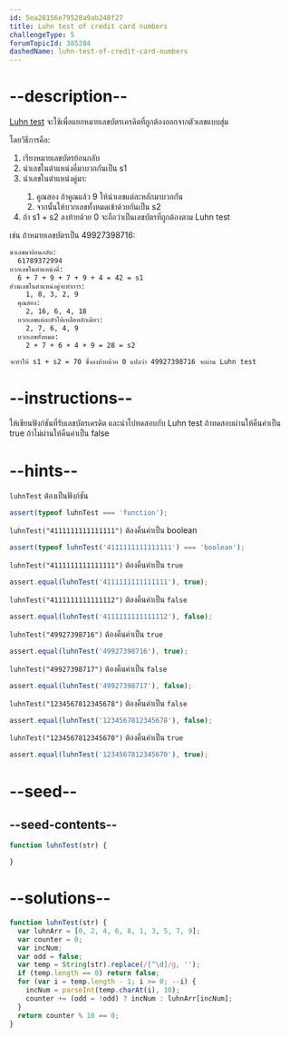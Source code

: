 ```yaml
---
id: 5ea28156e79528a9ab248f27
title: Luhn test of credit card numbers
challengeType: 5
forumTopicId: 385284
dashedName: luhn-test-of-credit-card-numbers
---
```


# --description--

[Luhn test](<https://en.wikipedia.org/wiki/Luhn algorithm>) จะใช้เพื่อแยกหมายเลขบัตรเครดิตที่ถูกต้องออกจากตัวเลขแบบสุ่ม

โดยวิธีการคือ:

<ol>
  <li> เรียงหมายเลขบัตรย้อนกลับ</li>
  <li> นำเลขในตำแหน่งคี่มาบวกกันเป็น s1</li>
  <li> นำเลขในตำแหน่งคู่มา:</li>
    <ol>
      <li>คูณสอง ถ้าคูณแล้ว 9 ให้นำเลขแต่ละหลักมาบวกกัน</li>
      <li>จากนั้นให้บวกเลขทั้งหมดเข้าด้วยกันเป็น s2</li>
    </ol>
  <li>ถ้า s1 + s2 ลงท้ายด้วย 0 จะถือว่าเป็นเลขบัตรที่ถูกต้องตาม Luhn test</li>
</ol>

เช่น ถ้าหมายเลขบัตรเป็น 49927398716:

```bash
นำเลขมาย้อนกลับ:
  61789372994
บวกเลขในตำแหน่งคี่:
  6 + 7 + 9 + 7 + 9 + 4 = 42 = s1
ส่วนเลขในตำแหน่งคู่จะทำการ:
    1, 8, 3, 2, 9
  คุณสอง:
    2, 16, 6, 4, 18
  บวกเลขแต่ละตัวให้เหลือหลักเดียว:
    2, 7, 6, 4, 9
  บวกเลขทั้งหมด:
    2 + 7 + 6 + 4 + 9 = 28 = s2

จะทำให้ s1 + s2 = 70 ซึ่งลงท้ายด้วย 0 แปลว่า 49927398716 จะผ่าน Luhn test
```

# --instructions--

ให้เขียนฟังก์ชันที่รับเลขบัตรเครดิต และนำไปทดสอบกับ Luhn test ถ้าทดสอบผ่านให้คืนค่าเป็น true ถ้าไม่ผ่านให้คืนค่าเป็น false

# --hints--

`luhnTest` ต้องเป็นฟังก์ชัน

```js
assert(typeof luhnTest === 'function');
```

`luhnTest("4111111111111111")` ต้องคืนค่าเป็น boolean

```js
assert(typeof luhnTest('4111111111111111') === 'boolean');
```

`luhnTest("4111111111111111")` ต้องคืนค่าเป็น `true`

```js
assert.equal(luhnTest('4111111111111111'), true);
```

`luhnTest("4111111111111112")` ต้องคืนค่าเป็น `false`

```js
assert.equal(luhnTest('4111111111111112'), false);
```

`luhnTest("49927398716")` ต้องคืนค่าเป็น `true`

```js
assert.equal(luhnTest('49927398716'), true);
```

`luhnTest("49927398717")` ต้องคืนค่าเป็น `false`

```js
assert.equal(luhnTest('49927398717'), false);
```

`luhnTest("1234567812345678")` ต้องคืนค่าเป็น `false`

```js
assert.equal(luhnTest('1234567812345678'), false);
```

`luhnTest("1234567812345670")` ต้องคืนค่าเป็น `true`

```js
assert.equal(luhnTest('1234567812345670'), true);
```

# --seed--

## --seed-contents--

```js
function luhnTest(str) {

}
```

# --solutions--

```js
function luhnTest(str) {
  var luhnArr = [0, 2, 4, 6, 8, 1, 3, 5, 7, 9];
  var counter = 0;
  var incNum;
  var odd = false;
  var temp = String(str).replace(/[^\d]/g, '');
  if (temp.length == 0) return false;
  for (var i = temp.length - 1; i >= 0; --i) {
    incNum = parseInt(temp.charAt(i), 10);
    counter += (odd = !odd) ? incNum : luhnArr[incNum];
  }
  return counter % 10 == 0;
}
```
